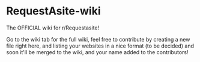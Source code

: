 # RequestAsite-wiki
The OFFICIAL wiki for r/Requestasite!


Go to the wiki tab for the full wiki, feel free to contribute by creating a new file right here, and listing your websites in a nice format (to be decided) and soon it'll be merged to the wiki, and your name added to the contributors! 
